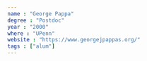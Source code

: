 ```yaml
---
name : "George Pappa"
degree : "Postdoc"
year : "2000"
where : "UPenn"
website : "https://www.georgejpappas.org/"
tags : ["alum"]
---
```

